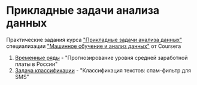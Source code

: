 # Прикладные задачи анализа данных
Практические задания курса ["Прикладные задачи анализа данных"](https://www.coursera.org/learn/data-analysis-applications) специализации ["Машинное обучение и анализ данных"](https://www.coursera.org/specializations/machine-learning-data-analysis) от Coursera

1. [Временные ряды](https://github.com/Komsomolochka/data-analysis-applications/tree/main/forecast) - "Прогнозирование уровня средней заработной платы в России"
2. [Задача классификации](https://github.com/Komsomolochka/data-analysis-applications/tree/main/text_analysis) - "Классификация текстов: спам-фильтр для SMS"

